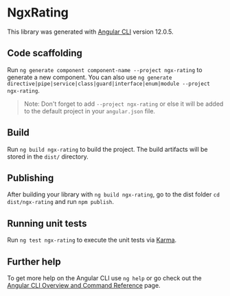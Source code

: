 # NgxRating

This library was generated with [Angular CLI](https://github.com/angular/angular-cli) version 12.0.5.

## Code scaffolding

Run `ng generate component component-name --project ngx-rating` to generate a new component. You can also use `ng generate directive|pipe|service|class|guard|interface|enum|module --project ngx-rating`.
> Note: Don't forget to add `--project ngx-rating` or else it will be added to the default project in your `angular.json` file. 

## Build

Run `ng build ngx-rating` to build the project. The build artifacts will be stored in the `dist/` directory.

## Publishing

After building your library with `ng build ngx-rating`, go to the dist folder `cd dist/ngx-rating` and run `npm publish`.

## Running unit tests

Run `ng test ngx-rating` to execute the unit tests via [Karma](https://karma-runner.github.io).

## Further help

To get more help on the Angular CLI use `ng help` or go check out the [Angular CLI Overview and Command Reference](https://angular.io/cli) page.
